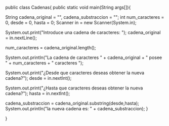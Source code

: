 public class Cadenas{
 public static void main(String args[]){

  String cadena_original = "", cadena_substraccion = "";
  int num_caracteres = 0, desde = 0, hasta = 0;
  Scanner in = new Scanner(System.in);

  System.out.print("Introduce una cadena de caracteres: ");
  cadena_original = in.nextLine();

  num_caracteres = cadena_original.length();

  System.out.println("La cadena de caracteres " + cadena_original + " posee " +
                      num_caracteres + " caracteres ");

  System.out.print("¿Desde que caracteres deseas obtener la nueva cadena?");
  desde = in.nextInt();

  System.out.print("¿Hasta que caracteres deseas obtener la nueva cadena?");
  hasta = in.nextInt();

  cadena_substraccion = cadena_original.substring(desde,hasta);
  System.out.println("la nueva cadena es: " + cadena_substraccion);
 }

}
